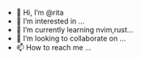 - 👋 Hi, I’m @rita
- 👀 I’m interested in ...
- 🌱 I’m currently learning nvim,rust...
- 💞️ I’m looking to collaborate on ...
- 📫 How to reach me ...

<!---
ritaDC/ritaDC is a ✨ special ✨ repository because its `README.md` (this file) appears on your GitHub profile.
You can click the Preview link to take a look at your changes.
--->
